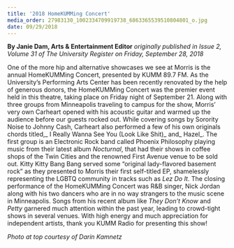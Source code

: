 ```yaml
---
title: '2018 HomeKUMMing Concert'
media_order: 27983130_1002334709919738_6863365539510804801_o.jpg
date: 09/29/2018
---
```


**By Janie Dam, Arts & Entertainment Editor** _originally published in Issue 2, Volume 31 of The University Register on Friday, September 28, 2018_

One of the more hip and alternative showcases we see at Morris is the annual HomeKUMMing Concert, presented by KUMM 89.7 FM. As the University’s Performing Arts Center has been recently renovated by the help of generous donors, the HomeKUMMing Concert was the premier event held in this theatre, taking place on Friday night of September 21. Along with three groups from Minneapolis traveling to campus for the show, Morris’ very own Carheart opened with his acoustic guitar and warmed up the audience before our guests rocked out. While covering songs by Sorority Noise to Johnny Cash, Carheart also performed a few of his own originals chords titled,_ I Really Wanna See You (Look Like Shit)_ and_ Hazel_. The first group is an Electronic Rock band called Phoenix Philosophy playing music from their latest album _Nocturnal_, that had their shows in coffee shops of the Twin Cities and the renowned First Avenue venue to be sold out. Kitty Kitty Bang Bang served some “original lady-flavored basement rock” as they presented to Morris their first self-titled EP, shamelessly representing the LGBTQ community in tracks such as _Lez Do It_. The closing performance of the HomeKUMMing Concert was R&B singer, Nick Jordan along with his two dancers who are in no way strangers to the music scene in Minneapolis. Songs from his recent album like _They Don’t Know_ and _Petty_ garnered much attention within the past year, leading to crowd-tight shows in several venues. With high energy and much appreciation for independent artists, thank you KUMM Radio for presenting this show!

_Photo at top courtesy of Darin Kamnetz_